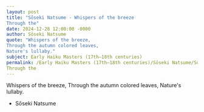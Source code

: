 ```yaml
---
layout: post
title: "Sōseki Natsume - Whispers of the breeze 
Through the"
date: 2024-12-28 12:00:00 -0000
author: Sōseki Natsume
quote: "Whispers of the breeze, 
Through the autumn colored leaves, 
Nature's lullaby."
subject: Early Haiku Masters (17th–18th centuries)
permalink: /Early Haiku Masters (17th–18th centuries)/Sōseki Natsume/Sōseki Natsume - Whispers of the breeze 
Through the
---
```


Whispers of the breeze, 
Through the autumn colored leaves, 
Nature's lullaby.

- Sōseki Natsume
